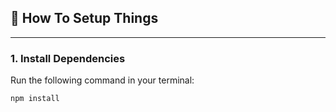 ## 🔧 How To Setup Things

---

### 1. Install Dependencies

Run the following command in your terminal:

```bash
npm install
